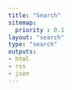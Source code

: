 ```yaml
---
title: "Search"
sitemap:
  priority : 0.1
layout: "search"
type: "search"
outputs:
- html
- rss
- json
---
```


